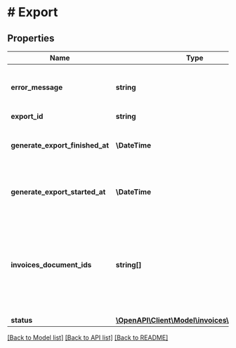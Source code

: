 # # Export

## Properties

Name | Type | Description | Notes
------------ | ------------- | ------------- | -------------
**error_message** | **string** | When the export generation fails, this attribute contains a description of the error. | [optional]
**export_id** | **string** | The export identifier. | [optional]
**generate_export_finished_at** | **\DateTime** | The date and time when the export generation finished. Vales are in [ISO 8601](https://developer-docs.amazon.com/sp-api/docs/iso-8601) date-time format. | [optional]
**generate_export_started_at** | **\DateTime** | The date and time when the export generation started. Values are in [ISO 8601](https://developer-docs.amazon.com/sp-api/docs/iso-8601) date-time format. | [optional]
**invoices_document_ids** | **string[]** | The identifier for the export documents. To get the information required to retrieve the export document&#39;s contents, pass each ID in the &#x60;getInvoicesDocument&#x60; operation.  This list is empty until the status is &#x60;DONE&#x60;. | [optional]
**status** | [**\OpenAPI\Client\Model\invoices\ExportStatus**](ExportStatus.md) |  | [optional]

[[Back to Model list]](../../README.md#models) [[Back to API list]](../../README.md#endpoints) [[Back to README]](../../README.md)
